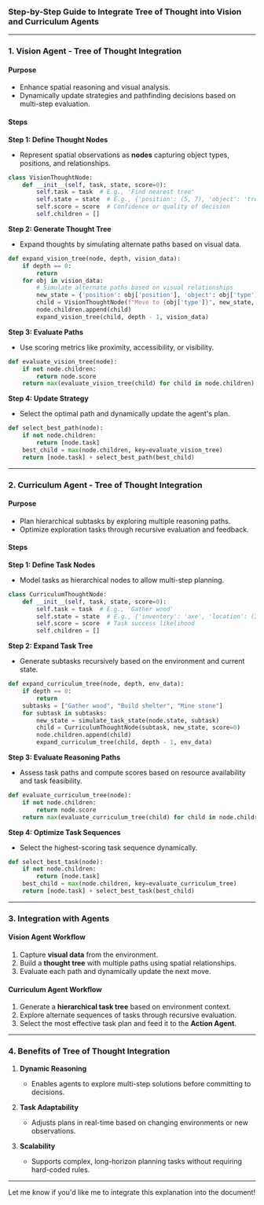 ### **Step-by-Step Guide to Integrate Tree of Thought into Vision and Curriculum Agents**

---

### **1. Vision Agent - Tree of Thought Integration**

#### **Purpose**  
- Enhance spatial reasoning and visual analysis.  
- Dynamically update strategies and pathfinding decisions based on multi-step evaluation.

#### **Steps**

**Step 1: Define Thought Nodes**  
- Represent spatial observations as **nodes** capturing object types, positions, and relationships.

```python
class VisionThoughtNode:
    def __init__(self, task, state, score=0):
        self.task = task  # E.g., 'Find nearest tree'
        self.state = state  # E.g., {'position': (5, 7), 'object': 'tree'}
        self.score = score  # Confidence or quality of decision
        self.children = []
```

**Step 2: Generate Thought Tree**  
- Expand thoughts by simulating alternate paths based on visual data.  

```python
def expand_vision_tree(node, depth, vision_data):
    if depth == 0:
        return
    for obj in vision_data:
        # Simulate alternate paths based on visual relationships
        new_state = {'position': obj['position'], 'object': obj['type']}
        child = VisionThoughtNode(f"Move to {obj['type']}", new_state, score=0)
        node.children.append(child)
        expand_vision_tree(child, depth - 1, vision_data)
```

**Step 3: Evaluate Paths**  
- Use scoring metrics like proximity, accessibility, or visibility.

```python
def evaluate_vision_tree(node):
    if not node.children:
        return node.score
    return max(evaluate_vision_tree(child) for child in node.children)
```

**Step 4: Update Strategy**  
- Select the optimal path and dynamically update the agent's plan.

```python
def select_best_path(node):
    if not node.children:
        return [node.task]
    best_child = max(node.children, key=evaluate_vision_tree)
    return [node.task] + select_best_path(best_child)
```

---

### **2. Curriculum Agent - Tree of Thought Integration**

#### **Purpose**  
- Plan hierarchical subtasks by exploring multiple reasoning paths.  
- Optimize exploration tasks through recursive evaluation and feedback.

#### **Steps**

**Step 1: Define Task Nodes**  
- Model tasks as hierarchical nodes to allow multi-step planning.

```python
class CurriculumThoughtNode:
    def __init__(self, task, state, score=0):
        self.task = task  # E.g., 'Gather wood'
        self.state = state  # E.g., {'inventory': 'axe', 'location': (3, 5)}
        self.score = score  # Task success likelihood
        self.children = []
```

**Step 2: Expand Task Tree**  
- Generate subtasks recursively based on the environment and current state.

```python
def expand_curriculum_tree(node, depth, env_data):
    if depth == 0:
        return
    subtasks = ["Gather wood", "Build shelter", "Mine stone"]
    for subtask in subtasks:
        new_state = simulate_task_state(node.state, subtask)
        child = CurriculumThoughtNode(subtask, new_state, score=0)
        node.children.append(child)
        expand_curriculum_tree(child, depth - 1, env_data)
```

**Step 3: Evaluate Reasoning Paths**  
- Assess task paths and compute scores based on resource availability and task feasibility.

```python
def evaluate_curriculum_tree(node):
    if not node.children:
        return node.score
    return max(evaluate_curriculum_tree(child) for child in node.children)
```

**Step 4: Optimize Task Sequences**  
- Select the highest-scoring task sequence dynamically.

```python
def select_best_task(node):
    if not node.children:
        return [node.task]
    best_child = max(node.children, key=evaluate_curriculum_tree)
    return [node.task] + select_best_task(best_child)
```

---

### **3. Integration with Agents**

#### **Vision Agent Workflow**  
1. Capture **visual data** from the environment.  
2. Build a **thought tree** with multiple paths using spatial relationships.  
3. Evaluate each path and dynamically update the next move.  

#### **Curriculum Agent Workflow**  
1. Generate a **hierarchical task tree** based on environment context.  
2. Explore alternate sequences of tasks through recursive evaluation.  
3. Select the most effective task plan and feed it to the **Action Agent**.  

---

### **4. Benefits of Tree of Thought Integration**

1. **Dynamic Reasoning**  
   - Enables agents to explore multi-step solutions before committing to decisions.  

2. **Task Adaptability**  
   - Adjusts plans in real-time based on changing environments or new observations.  

3. **Scalability**  
   - Supports complex, long-horizon planning tasks without requiring hard-coded rules.  

---

Let me know if you'd like me to integrate this explanation into the document!